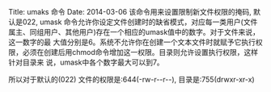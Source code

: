 Title: umaks 命令
Date: 2014-03-06
该命令用来设置限制新文件权限的掩码, 默认是022, umask 命令允许你设定文件创建时的缺省模式，对应每一类用户(文件属主、同组用户、其他用户)存在一个相应的umask值中的数字。对于文件来说，这一数字的最 大值分别是6。系统不允许你在创建一个文本文件时就赋予它执行权限，必须在创建后用chmod命令增加这一权限。目录则允许设置执行权限，这样针对目录来 说，umask中各个数字最大可以到7。

所以对于默认的(022) 文件的权限是:644(-rw-r--r--),  目录是:755(drwxr-xr-x)
